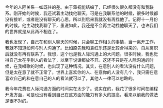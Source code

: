 今年的人际关系一如既往的差。由于覃祝能结婚了，已经很久很久都没有和我联系。刚开始的时候，我还试着主动找他聊天。可是在我联系他的时候，很多时候都没有接听，或者是没有聊天的心思，所以到后来我就没有再找他了。记得十一月份的时候，他主动找我聊了下，虽说如此，我还是不会再主动找他聊天了。也许我们的世界就是从此两不相连了。

我也发现了，自己在和别人聊天的时候，只会聊工作相关的事情，当一离开工作，我就不知道如何与别人沟通了。比如原先我和袁红乐还是比较合得来的，自从离职后就没有再有联系了。我想，这个也是我人际沟通上的大问题。很多时候，我也觉得自己太在乎别人的看法了，以至于说话都放不开。这还不只是在人际沟通的时候，在我唱歌的时候，也出现了这种情况。其实，在意别人的看法没有什么问题，但是太在意了就不正常了。世界上喜欢你的人、在意你的人没有几个，我只需在意喜欢自己的和在意自己的人的看法就可以了，其他人一律可以忽略的。

我今年花费在人际沟通方面的时间实在太少了。说实在的，我花了很多时间在编程开发方面，可是也没有看到自己在这方面的能力有多大的提高。看来以前我的做法是很不对的。




